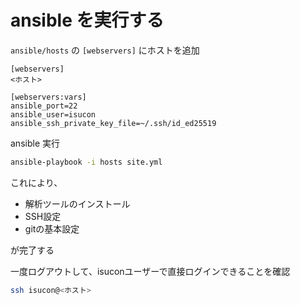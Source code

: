 # ansible を実行する
`ansible/hosts` の `[webservers]` にホストを追加

```
[webservers]
<ホスト>

[webservers:vars]
ansible_port=22
ansible_user=isucon
ansible_ssh_private_key_file=~/.ssh/id_ed25519

```

ansible 実行
```sh
ansible-playbook -i hosts site.yml
```

これにより、

* 解析ツールのインストール
* SSH設定
* gitの基本設定

が完了する

一度ログアウトして、isuconユーザーで直接ログインできることを確認
```sh
ssh isucon@<ホスト>
```